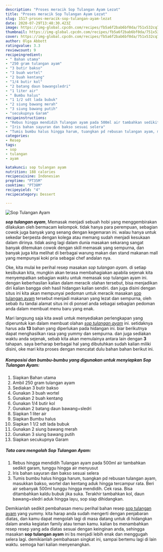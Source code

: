 ```yaml
---
description: "Proses meracik Sop Tulangan Ayam Lezat"
title: "Proses meracik Sop Tulangan Ayam Lezat"
slug: 1517-proses-meracik-sop-tulangan-ayam-lezat
date: 2020-07-29T13:48:30.423Z
image: https://img-global.cpcdn.com/recipes/fb5a6f2bab6bf0da/751x532cq70/sop-tulangan-ayam-foto-resep-utama.jpg
thumbnail: https://img-global.cpcdn.com/recipes/fb5a6f2bab6bf0da/751x532cq70/sop-tulangan-ayam-foto-resep-utama.jpg
cover: https://img-global.cpcdn.com/recipes/fb5a6f2bab6bf0da/751x532cq70/sop-tulangan-ayam-foto-resep-utama.jpg
author: Olga Abbott
ratingvalue: 3.3
reviewcount: 9
recipeingredient:
- " Bahan utama"
- "250 gram tulangan ayam"
- "3 butir bakso"
- "3 buah wortel"
- "2 buah kentang"
- "1/4 butir kol"
- "2 batang daun bawangsledri"
- "1 liter air"
- " Bumbu halus"
- "1 1/2 sdt lada bubuk"
- "2 siung bawang merah"
- "3 siung bawang putih"
- "secukupnya Garam"
recipeinstructions:
- "Rebus hingga mendidih Tulangan ayam pada 500ml air tambahkan sedikit garam, tunggu hingga air menyusut"
- "Iris bahan sayuran dan bakso sesuai selera"
- "Tumis bumbu halus hingga harum, tuangkan pd rebusan tulangan ayam, masukkan bakso, wortel dan kentang aduk hingga tercampur rata. Beri air sebanyak 500ml tunggu hingga mendidih. Cek rasa. Bisa ditambahkan kaldu bubuk jika suka. Terakhir tambahkan kol, daun bawang+sledri aduk hingga layu, sop siap dihidangkan."
categories:
- Resep
tags:
- sop
- tulangan
- ayam

katakunci: sop tulangan ayam 
nutrition: 188 calories
recipecuisine: Indonesian
preptime: "PT35M"
cooktime: "PT38M"
recipeyield: "4"
recipecategory: Dessert

---
```



![Sop Tulangan Ayam](https://img-global.cpcdn.com/recipes/fb5a6f2bab6bf0da/751x532cq70/sop-tulangan-ayam-foto-resep-utama.jpg)

<b><i>sop tulangan ayam</i></b>, Memasak menjadi sebuah hobi yang menggembirakan dilakukan oleh bermacam kelompok. tidak hanya para perempuan, sebagian cowok juga banyak yang senang dengan kegemaran ini. walau hanya untuk sekedar berpesta dengan kolega atau memang sudah menjadi kesukaan dalam dirinya. tidak asing lagi dalam dunia masakan sekarang sangat banyak ditemukan cowok dengan skill memasak yang sempurna, dan banyak juga kita melihat di berbagai warung makan dan stand makanan mall yang mempunyai koki pria sebagai chef andalan nya.

Oke, kita mulai ke perihal resep masakan <i>sop tulangan ayam</i>. di setiap kesibukan kita, mungkin akan terasa membahagiakan apabila sejenak kita menyempatkan sebagian waktu untuk memasak sop tulangan ayam ini. dengan keberhasilan kalian dalam meracik olahan tersebut, bisa menjadikan diri kalian bangga oleh hasil hidangan kalian sendiri. dan juga disini dengan situs ini kita akan mempunyai pedoman untuk meracik masakan <u>sop tulangan ayam</u> tersebut menjadi makanan yang lezat dan sempurna, oleh sebab itu tandai alamat situs ini di ponsel anda sebagai sebagian pedoman anda dalam membuat menu baru yang enak.




Mari langsung saja kita awali untuk menyediakan perlengkapan yang diperuntuk kan dalam membuat olahan <u><i>sop tulangan ayam</i></u> ini. setidaknya harus ada <b>13</b> bahan yang diperlukan pada hidangan ini. biar berikutnya dapat menghasilkan rasa yang yummy dan sempurna. dan juga sediakan waktu anda sejenak, sebab kita akan memulainya antara lain dengan <b>3</b> tahapan. saya berharap berbagai hal yang dibutuhkan sudah kalian miliki disini, oke mari kita proses dengan mencatat dulu bahan bahan berikut ini.

<!--inarticleads1-->

##### Komposisi dan bumbu-bumbu yang digunakan untuk menyiapkan Sop Tulangan Ayam:

1. Siapkan  Bahan utama
1. Ambil 250 gram tulangan ayam
1. Sediakan 3 butir bakso
1. Gunakan 3 buah wortel
1. Gunakan 2 buah kentang
1. Gunakan 1/4 butir kol
1. Gunakan 2 batang daun bawang+sledri
1. Siapkan 1 liter air
1. Siapkan  Bumbu halus
1. Siapkan 1 1/2 sdt lada bubuk
1. Gunakan 2 siung bawang merah
1. Gunakan 3 siung bawang putih
1. Siapkan secukupnya Garam




<!--inarticleads2-->

##### Tata cara mengolah Sop Tulangan Ayam:

1. Rebus hingga mendidih Tulangan ayam pada 500ml air tambahkan sedikit garam, tunggu hingga air menyusut
1. Iris bahan sayuran dan bakso sesuai selera
1. Tumis bumbu halus hingga harum, tuangkan pd rebusan tulangan ayam, masukkan bakso, wortel dan kentang aduk hingga tercampur rata. Beri air sebanyak 500ml tunggu hingga mendidih. Cek rasa. Bisa ditambahkan kaldu bubuk jika suka. Terakhir tambahkan kol, daun bawang+sledri aduk hingga layu, sop siap dihidangkan.




Demikianlah sedikit pembahasan menu perihal bahan resep <u>sop tulangan ayam</u> yang yummy. kita harap anda sudah mengerti dengan penjabaran diatas, dan kamu dapat mengolah lagi di masa datang untuk di hidangkan dalam aneka kegiatan family atau teman kamu. kalian bs menambahkan resep resep yang ada diatas sesuai dengan keinginan anda, sehingga masakan <b>sop tulangan ayam</b> ini bs menjadi lebih enak dan menggugah selera lagi. demikianlah pembahasan singkat ini, sampai bertemu lagi di lain waktu. semoga hari kalian menyenangkan.
